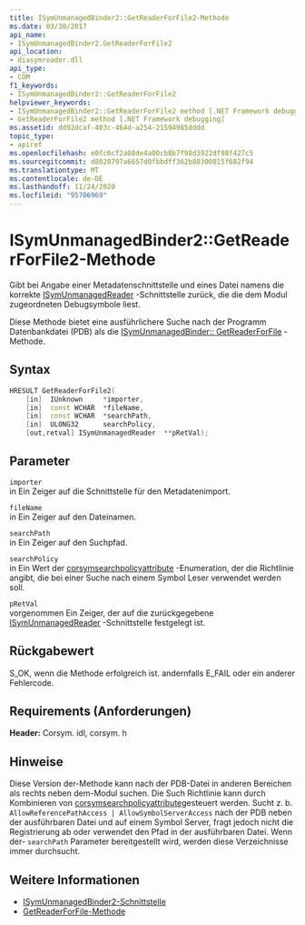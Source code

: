 ```yaml
---
title: ISymUnmanagedBinder2::GetReaderForFile2-Methode
ms.date: 03/30/2017
api_name:
- ISymUnmanagedBinder2.GetReaderForFile2
api_location:
- diasymreader.dll
api_type:
- COM
f1_keywords:
- ISymUnmanagedBinder2::GetReaderForFile2
helpviewer_keywords:
- ISymUnmanagedBinder2::GetReaderForFile2 method [.NET Framework debugging]
- GetReaderForFile2 method [.NET Framework debugging]
ms.assetid: dd92dcaf-403c-464d-a254-21594985dddd
topic_type:
- apiref
ms.openlocfilehash: e0fc6cf2a08de4a00cb8b7f98d3922df98f427c5
ms.sourcegitcommit: d8020797a6657d0fbbdff362b80300815f682f94
ms.translationtype: MT
ms.contentlocale: de-DE
ms.lasthandoff: 11/24/2020
ms.locfileid: "95706969"
---
```

# <a name="isymunmanagedbinder2getreaderforfile2-method"></a>ISymUnmanagedBinder2::GetReaderForFile2-Methode

Gibt bei Angabe einer Metadatenschnittstelle und eines Datei namens die korrekte [ISymUnmanagedReader](isymunmanagedreader-interface.md) -Schnittstelle zurück, die die dem Modul zugeordneten Debugsymbole liest.  
  
 Diese Methode bietet eine ausführlichere Suche nach der Programm Datenbankdatei (PDB) als die [ISymUnmanagedBinder:: GetReaderForFile](isymunmanagedbinder-getreaderforfile-method.md) -Methode.  
  
## <a name="syntax"></a>Syntax  
  
```cpp  
HRESULT GetReaderForFile2(  
    [in]  IUnknown     *importer,  
    [in]  const WCHAR  *fileName,  
    [in]  const WCHAR  *searchPath,  
    [in]  ULONG32      searchPolicy,  
    [out,retval] ISymUnmanagedReader  **pRetVal);  
```  
  
## <a name="parameters"></a>Parameter  

 `importer`  
 in Ein Zeiger auf die Schnittstelle für den Metadatenimport.  
  
 `fileName`  
 in Ein Zeiger auf den Dateinamen.  
  
 `searchPath`  
 in Ein Zeiger auf den Suchpfad.  
  
 `searchPolicy`  
 in Ein Wert der [corsymsearchpolicyattribute](corsymsearchpolicyattributes-enumeration.md) -Enumeration, der die Richtlinie angibt, die bei einer Suche nach einem Symbol Leser verwendet werden soll.  
  
 `pRetVal`  
 vorgenommen Ein Zeiger, der auf die zurückgegebene [ISymUnmanagedReader](isymunmanagedreader-interface.md) -Schnittstelle festgelegt ist.  
  
## <a name="return-value"></a>Rückgabewert  

 S_OK, wenn die Methode erfolgreich ist. andernfalls E_FAIL oder ein anderer Fehlercode.  
  
## <a name="requirements"></a>Requirements (Anforderungen)  

 **Header:** Corsym. idl, corsym. h  
  
## <a name="remarks"></a>Hinweise  

 Diese Version der-Methode kann nach der PDB-Datei in anderen Bereichen als rechts neben dem-Modul suchen. Die Such Richtlinie kann durch Kombinieren von [corsymsearchpolicyattribute](corsymsearchpolicyattributes-enumeration.md)gesteuert werden. Sucht z. b. `AllowReferencePathAccess | AllowSymbolServerAccess` nach der PDB neben der ausführbaren Datei und auf einem Symbol Server, fragt jedoch nicht die Registrierung ab oder verwendet den Pfad in der ausführbaren Datei. Wenn der- `searchPath` Parameter bereitgestellt wird, werden diese Verzeichnisse immer durchsucht.  
  
## <a name="see-also"></a>Weitere Informationen

- [ISymUnmanagedBinder2-Schnittstelle](isymunmanagedbinder2-interface.md)
- [GetReaderForFile-Methode](isymunmanagedbinder-getreaderforfile-method.md)
